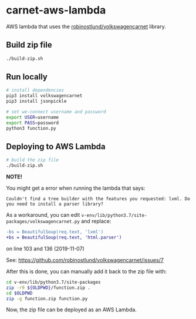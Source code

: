 # carnet-aws-lambda

AWS lambda that uses the [robinostlund/volkswagencarnet](https://github.com/robinostlund/volkswagencarnet) library.


## Build zip file
```bash
./build-zip.sh
```

## Run locally

```bash
# install dependencies
pip3 install volkswagencarnet
pip3 install jsonpickle

# set we-connect username and password
export USER=username
export PASS=password
python3 function.py
```

## Deploying to AWS Lambda

```bash
# build the zip file
./build-zip.sh

```

**NOTE!** 

You might get a error when running
the lambda that says:
```
Couldn't find a tree builder with the features you requested: lxml. Do you need to install a parser library?
```

As a workaround, you can edit
`v-env/lib/python3.7/site-packages/volkswagencarnet.py` and replace:

```diff
-bs = BeautifulSoup(req.text, 'lxml')
+bs = BeautifulSoup(req.text, 'html.parser')
```

on line 103 and 136 (2019-11-07)

See: https://github.com/robinostlund/volkswagencarnet/issues/7

After this is done, you can manually add it back to the zip file with:
```bash
cd v-env/lib/python3.7/site-packages 
zip -r9 ${OLDPWD}/function.zip .
cd $OLDPWD
zip -g function.zip function.py
```

Now, the zip file can be deployed as an AWS Lambda.